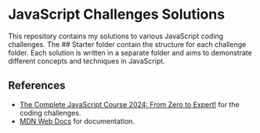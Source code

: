 # JavaScript Challenges Solutions

This repository contains my solutions to various JavaScript coding challenges.
The ## Starter folder contain the structure for each challenge folder.
Each solution is written in a separate folder and aims to demonstrate different concepts and techniques in JavaScript.

## References

- [The Complete JavaScript Course 2024: From Zero to Expert!](https://www.udemy.com/course/the-complete-javascript-course/?couponCode=OF83024E) for the coding challenges.
- [MDN Web Docs](https://developer.mozilla.org/) for documentation.
